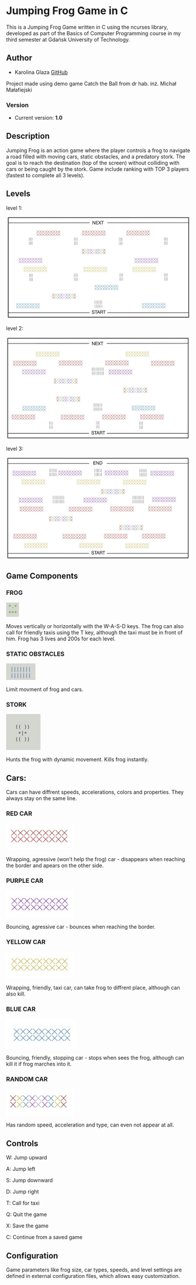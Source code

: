 # Jumping Frog Game in C

This is a Jumping Frog Game written in C using the ncurses library, developed as part of the Basics of Computer Programming course in my third semester at Gdańsk University of Technology.

## Author
- Karolina Glaza [GitHub](https://github.com/kequel)

Project made using demo game Catch the Ball from dr hab. inż. Michał Małafiejski

### Version
- Current version: **1.0**

## Description
Jumping Frog is an action game where the player controls a frog to navigate a road filled with moving cars, static obstacles, and a predatory stork. The goal is to reach the destination (top of the screen) without colliding with cars or being caught by the stork.
Game include ranking with TOP 3 players (fastest to complete all 3 levels).

## Levels 
level 1:

![Level1](img/1.png)


level 2:

![Level2](img/2.png)


level 3:

![Level3](img/3.png)


## Game Components

### FROG

![Frog](img/frog.png)

Moves vertically or horizontally with the W-A-S-D keys. The frog can also call for friendly taxis using the T key, although the taxi must be in front of him. Frog has 3 lives and 200s for each level.


### STATIC OBSTACLES

![Static](img/static.png)

Limit movment of frog and cars.


### STORK

![Stork](img/stork.png)

Hunts the frog with dynamic movement. Kills frog instantly.


## Cars:

Cars can have diffrent speeds, accelerations, colors and properties. They always stay on the same line.


### RED CAR 

![RedCar](img/red.png)

Wrapping, agressive (won't help the frog) car - disappears when reaching the border and apears on the other side. 



### PURPLE CAR 

![PurpleCar](img/purple.png)

Bouncing, agressive car - bounces when reaching the border.



### YELLOW CAR  

![YellowCar](img/yellow.png)

Wrapping, friendly, taxi car, can take frog to diffrent place, although can also kill.



### BLUE CAR 

![BlueCar](img/blue.png)

Bouncing, friendly, stopping car - stops when sees the frog, although can kill it if frog marches into it.



### RANDOM CAR 

![RainbowCar](img/rainbow.png)

Has random speed, acceleration and type, can even not appear at all.



## Controls

W: Jump upward

A: Jump left

S: Jump downward

D: Jump right

T: Call for taxi

Q: Quit the game

X: Save the game

C: Continue from a saved game

## Configuration
Game parameters like frog size, car types, speeds, and level settings are defined in external configuration files, which allows easy customization.


